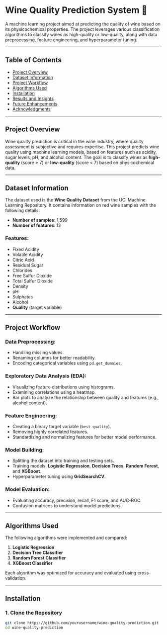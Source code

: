 # Wine Quality Prediction System 🍷

A machine learning project aimed at predicting the quality of wine based on its physicochemical properties. The project leverages various classification algorithms to classify wines as high-quality or low-quality, along with data preprocessing, feature engineering, and hyperparameter tuning.

---

## Table of Contents

- [Project Overview](#project-overview)
- [Dataset Information](#dataset-information)
- [Project Workflow](#project-workflow)
- [Algorithms Used](#algorithms-used)
- [Installation](#installation)
- [Results and Insights](#results-and-insights)
- [Future Enhancements](#future-enhancements)
- [Acknowledgments](#acknowledgments)

---

## Project Overview

Wine quality prediction is critical in the wine industry, where quality assessment is subjective and requires expertise. This project predicts wine quality using machine learning models, based on features such as acidity, sugar levels, pH, and alcohol content. The goal is to classify wines as **high-quality** (score ≥ 7) or **low-quality** (score < 7) based on physicochemical data.

---

## Dataset Information

The dataset used is the **Wine Quality Dataset** from the UCI Machine Learning Repository. It contains information on red wine samples with the following details:

- **Number of samples**: 1,599
- **Number of features**: 12

### Features:
- Fixed Acidity
- Volatile Acidity
- Citric Acid
- Residual Sugar
- Chlorides
- Free Sulfur Dioxide
- Total Sulfur Dioxide
- Density
- pH
- Sulphates
- Alcohol
- **Quality** (target variable)

---

## Project Workflow

### Data Preprocessing:
- Handling missing values.
- Renaming columns for better readability.
- Encoding categorical variables using `pd.get_dummies`.

### Exploratory Data Analysis (EDA):
- Visualizing feature distributions using histograms.
- Examining correlations using a heatmap.
- Bar plots to analyze the relationship between quality and features (e.g., alcohol content).

### Feature Engineering:
- Creating a binary target variable (`best quality`).
- Removing highly correlated features.
- Standardizing and normalizing features for better model performance.

### Model Building:
- Splitting the dataset into training and testing sets.
- Training models: **Logistic Regression**, **Decision Trees**, **Random Forest**, and **XGBoost**.
- Hyperparameter tuning using **GridSearchCV**.

### Model Evaluation:
- Evaluating accuracy, precision, recall, F1 score, and AUC-ROC.
- Confusion matrices to understand model predictions.

---

## Algorithms Used

The following algorithms were implemented and compared:

1. **Logistic Regression**
2. **Decision Tree Classifier**
3. **Random Forest Classifier**
4. **XGBoost Classifier**

Each algorithm was optimized for accuracy and evaluated using cross-validation.

---

## Installation

### 1. Clone the Repository

```bash
git clone https://github.com/yourusername/wine-quality-prediction.git
cd wine-quality-prediction
